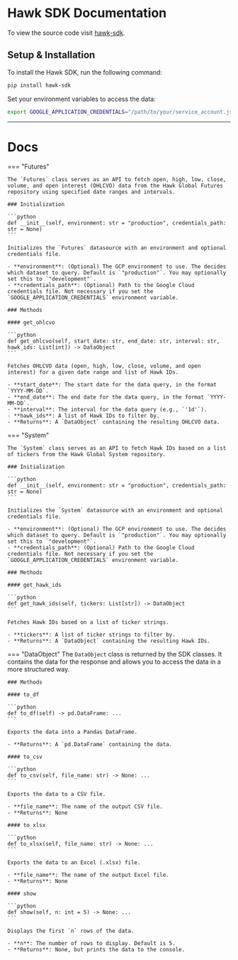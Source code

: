 # Hawk SDK Documentation

To view the source code visit [hawk-sdk](https://github.com/Hawk-Center/hawk-sdk).

## Setup & Installation

To install the Hawk SDK, run the following command:

```bash
pip install hawk-sdk
```

Set your environment variables to access the data:

```bash
export GOOGLE_APPLICATION_CREDENTIALS="/path/to/your/service_account.json"
```

---

# Docs

=== "Futures"

    The `Futures` class serves as an API to fetch open, high, low, close, volume, and open interest (OHLCVO) data from the Hawk Global Futures repository using specified date ranges and intervals.
    
    ### Initialization
    
    ```python
    def __init__(self, environment: str = "production", credentials_path: str = None)
    ```
    
    Initializes the `Futures` datasource with an environment and optional credentials file.
    
    - **environment**: (Optional) The GCP environment to use. The decides which dataset to query. Default is `"production"`. You may optionally set this to `"development"`.
    - **credentials_path**: (Optional) Path to the Google Cloud credentials file. Not necessary if you set the `GOOGLE_APPLICATION_CREDENTIALS` environment variable.
    
    ### Methods
    
    #### get_ohlcvo
    
    ```python
    def get_ohlcvo(self, start_date: str, end_date: str, interval: str, hawk_ids: List[int]) -> DataObject
    ```
    
    Fetches OHLCVO data (open, high, low, close, volume, and open interest) for a given date range and list of Hawk IDs.
    
    - **start_date**: The start date for the data query, in the format `YYYY-MM-DD`.
    - **end_date**: The end date for the data query, in the format `YYYY-MM-DD`.
    - **interval**: The interval for the data query (e.g., `'1d'`).
    - **hawk_ids**: A list of Hawk IDs to filter by.
    - **Returns**: A `DataObject` containing the resulting OHLCVO data.

=== "System"

    The `System` class serves as an API to fetch Hawk IDs based on a list of tickers from the Hawk Global System repository.
    
    ### Initialization
    
    ```python
    def __init__(self, environment: str = "production", credentials_path: str = None)
    ```
    
    Initializes the `System` datasource with an environment and optional credentials file.
    
    - **environment**: (Optional) The GCP environment to use. The decides which dataset to query. Default is `"production"`. You may optionally set this to `"development"`.
    - **credentials_path**: (Optional) Path to the Google Cloud credentials file. Not necessary if you set the `GOOGLE_APPLICATION_CREDENTIALS` environment variable.
    
    ### Methods
    
    #### get_hawk_ids
    
    ```python
    def get_hawk_ids(self, tickers: List[str]) -> DataObject
    ```
    
    Fetches Hawk IDs based on a list of ticker strings.
    
    - **tickers**: A list of ticker strings to filter by.
    - **Returns**: A `DataObject` containing the resulting Hawk IDs.

=== "DataObject"
The `DataObject` class is returned by the SDK classes. It contains the data for the response and allows you to access
the data in a more structured way.

    ### Methods
    
    #### to_df
    
    ```python
    def to_df(self) -> pd.DataFrame: ...
    ```

    Exports the data into a Pandas DataFrame.
    
    - **Returns**: A `pd.DataFrame` containing the data.
    
    #### to_csv
    
    ```python
    def to_csv(self, file_name: str) -> None: ...
    ```

    Exports the data to a CSV file.
    
    - **file_name**: The name of the output CSV file.
    - **Returns**: None
    
    #### to_xlsx
    
    ```python
    def to_xlsx(self, file_name: str) -> None: ...
    ```

    Exports the data to an Excel (.xlsx) file.
    
    - **file_name**: The name of the output Excel file.
    - **Returns**: None
    
    #### show
    
    ```python
    def show(self, n: int = 5) -> None: ...
    ```
    
    Displays the first `n` rows of the data.
    
    - **n**: The number of rows to display. Default is 5.
    - **Returns**: None, but prints the data to the console.
